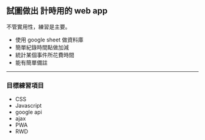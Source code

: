 ## 試圖做出 計時用的 web app

不管實用性，練習是主要。

* 使用 google sheet 做資料庫
* 簡單紀錄時間點做加減
* 統計某個事件所花費時間
* 能有簡單備註


---------------
### 目標練習項目

* CSS
* Javascript
* google api
* ajax
* PWA
* RWD


